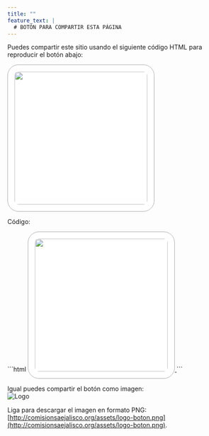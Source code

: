 ```yaml
---
title: ""
feature_text: |
  # BOTÓN PARA COMPARTIR ESTA PÁGINA
---
```


Puedes compartir este sitio usando el siguiente código HTML para reproducir el botón abajo:
<style>
.change_bg{ background : #FFFFFF; }
.change_bg:hover { background : #F8F8F8; }
</style>
<a href="http://comisionsaejalisco.org/" class="imglink">
<img class="change_bg" src="http://comisionsaejalisco.org/assets/logo-boton.svg"
width="300px" style="border-radius: 25px; padding: 15px; border: 0.5px solid #A9A9A9">
</a>

<p>
Código: 
</p>
```html
<style>
.change_bg{ background : #FFFFFF; }
.change_bg:hover { background : #F8F8F8; }
</style>
<a href="http://comisionsaejalisco.org/">
<img class="change_bg" src="http://comisionsaejalisco.org/assets/logo-boton.svg"
width="300px" style="border-radius: 25px; padding: 15px; border: 0.5px solid #A9A9A9">
</a>
```

Igual puedes compartir el botón como imagen:  
![Logo](http://comisionsaejalisco.org/assets/logo-boton.png)

Liga para descargar el imagen en formato PNG: [http://comisionsaejalisco.org/assets/logo-boton.png](http://comisionsaejalisco.org/assets/logo-boton.png).

<p></p>
<p></p>
<p></p>
<p></p>
